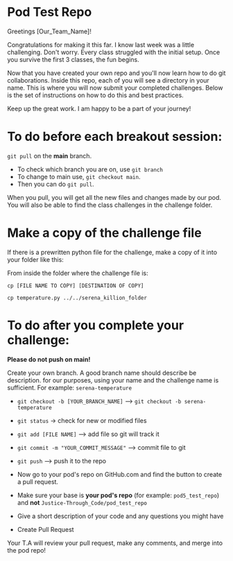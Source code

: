 # Pod Test Repo

Greetings [Our_Team_Name]!

Congratulations for making it this far. I know last week was a little challenging. Don't worry. Every class struggled with the initial setup. Once you survive the first 3 classes, the fun begins. 

Now that you have created your own repo and you'll now learn how to do git collaborations. Inside this repo, each of you will see a directory in your name. This is where you will now submit your completed challenges. Below is the set of instructions on how to do this and best practices.

Keep up the great work. I am happy to be a part of your journey!

# To do before each breakout session:

`git pull` on the **main** branch.
- To check which branch you are on, use `git branch`
- To change to main use, `git checkout main`.
- Then you can do `git pull`.

When you pull, you will get all the new files and changes made by our pod. 
You will also be able to find the class challenges in the challenge folder.

# Make a copy of the challenge file

If there is a prewritten python file for the challenge, make a copy of it into your folder like this:

From inside the folder where the challenge file is:

`cp [FILE NAME TO COPY] [DESTINATION OF COPY]`

`cp temperature.py ../../serena_killion_folder`


# To do after you complete your challenge:

**Please do not push on main!**

Create your own branch. A good branch name should describe be description.
for our purposes, using your name and the challenge name is sufficient. 
For example: `serena-temperature`

- `git checkout -b [YOUR_BRANCH_NAME]` --> `git checkout -b serena-temperature`

- `git status` -> check for new or modified files
- `git add [FILE NAME]` --> add file so git will track it
- `git commit -m "YOUR_COMMIT_MESSAGE"` --> commit file to git
- `git push` --> push it to the repo

- Now go to your pod's repo on GitHub.com and find the button to create a pull request.
- Make sure your base is **your pod's repo** (for example: `pod5_test_repo`) and **not** `Justice-Through_Code/pod_test_repo`
- Give a short description of your code and any questions you might have 
- Create Pull Request

Your T.A will review your pull request, make any comments, and merge into the pod repo!
